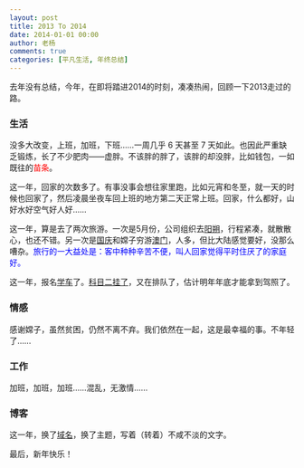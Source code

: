 ```yaml
---
layout: post
title: 2013 To 2014
date: 2014-01-01 00:00
author: 老杨
comments: true
categories: [平凡生活, 年终总结]
---
```

去年没有总结，今年，在即将踏进2014的时刻，凑凑热闹，回顾一下2013走过的路。
<!--more-->
<h3>生活</h3>
没多大改变，上班，加班，下班……一周几乎 6 天甚至 7 天如此。也因此严重缺乏锻炼，长了不少肥肉——虚胖。不该胖的胖了，该胖的却没胖，比如钱包，一如既往的<span style="color: #ff0000;">苗条</span>。

这一年，回家的次数多了。有事没事会想往家里跑，比如元宵和冬至，就一天的时候也回家了，然后凌晨坐夜车回上班的地方第二天正常上班。回家，什么都好，山好水好空气好人好……

这一年，算是去了两次旅游。一次是5月份，公司组织去<a href="http://cyhour.com/46" target="_blank">阳朔</a>，行程紧凑，就散散心，也还不错。另一次是<a href="http://cyhour.com/71" target="_blank">国庆</a>和嫦子穷游<a href="http://cyhour.com/70" target="_blank">澳门</a>，人多，但比大陆感觉要好，没那么嘈杂。<span style="color: #0000ff;">旅行的一大益处是：客中种种辛苦不便，叫人回家觉得平时住厌了的家庭好。</span>

这一年，报名<a href="http://cyhour.com/34" target="_blank">学车</a>了。<a href="http://cyhour.com/85" target="_blank">科目二挂了</a>，又在排队了，估计明年年底才能拿到驾照了。

<h3>情感</h3>
感谢嫦子，虽然贫困，仍然不离不弃。我们依然在一起，这是最幸福的事。不年轻了……

<h3>工作</h3>
加班，加班，加班……混乱，无激情……

<h3>博客</h3>
这一年，换了<a href="/about" target="_blank">域名</a>，换了主题，写着（转着）不咸不淡的文字。

最后，新年快乐！

